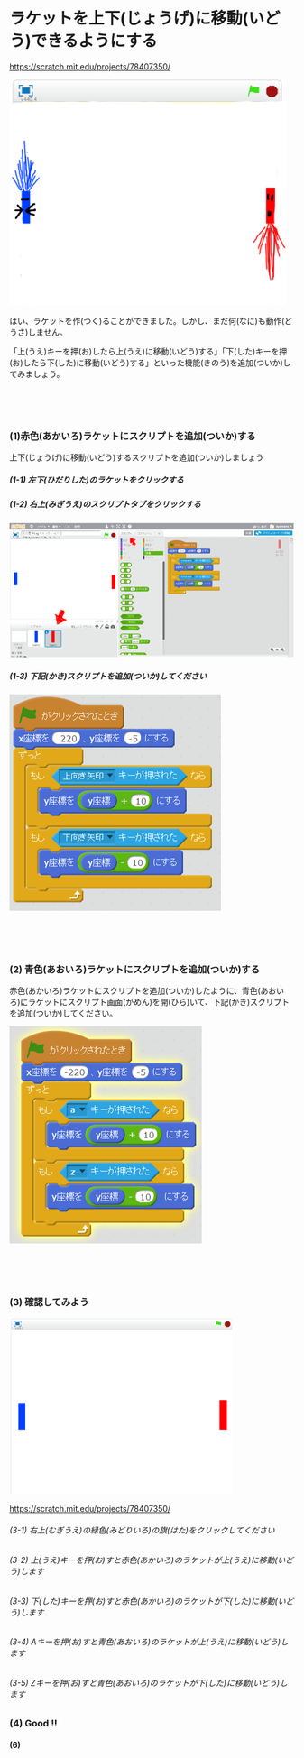 # ラケットを上下(じょうげ)に移動(いどう)できるようにする

https://scratch.mit.edu/projects/78407350/

![](racket2.png)

はい、ラケットを作(つく)ることができました。しかし、まだ何(なに)も動作(どうさ)しません。

「上(うえ)キーを押(お)したら上(うえ)に移動(いどう)する」「下(した)キーを押(お)したら下(した)に移動(いどう)する」といった機能(きのう)を追加(ついか)してみましょう。


<br>
<br>
<br>

### (1)赤色(あかいろ)ラケットにスクリプトを追加(ついか)する
上下(じょうげ)に移動(いどう)するスクリプトを追加(ついか)しましょう
##### (1-1) 左下(ひだりした)のラケットをクリックする
##### (1-2) 右上(みぎうえ)のスクリプトタブをクリックする
![](create_racket_004a.png)

##### (1-3) 下記(かき)スクリプトを追加(ついか)してください
![](racket_script_001a.png)


<br>
<br>
<br>

### (2) 青色(あおいろ)ラケットにスクリプトを追加(ついか)する
赤色(あかいろ)ラケットにスクリプトを追加(ついか)したように、青色(あおいろ)にラケットにスクリプト画面(がめん)を開(ひら)いて、下記(かき)スクリプトを追加(ついか)してください。

![](racket_script_002a.png)

<br>
<br>
<br>


### (3) 確認してみよう
![](create_racket_005a.png)

https://scratch.mit.edu/projects/78407350/

###### (3-1) 右上(むぎうえ)の緑色(みどりいろ)の旗(はた)をクリックしてください
###### (3-2) 上(うえ)キーを押(お)すと赤色(あかいろ)のラケットが上(うえ)に移動(いどう)します
###### (3-3) 下(した)キーを押(お)すと赤色(あかいろ)のラケットが下(した)に移動(いどう)します
###### (3-4) Aキーを押(お)すと青色(あおいろ)のラケットが上(うえ)に移動(いどう)します
###### (3-5) Zキーを押(お)すと青色(あおいろ)のラケットが下(した)に移動(いどう)します


### (4) Good !!



#### (6)
